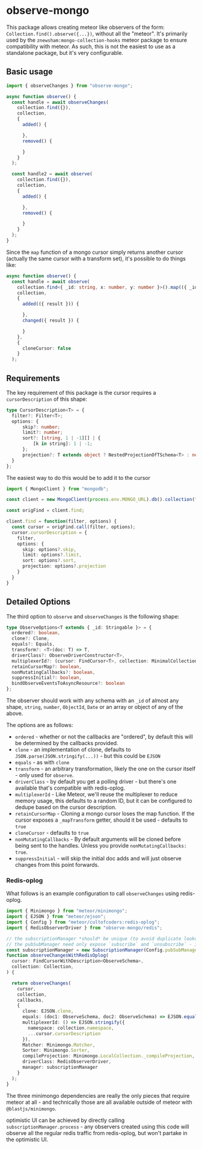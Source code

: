 # observe-mongo
This package allows creating meteor like observers of the form: `Collection.find().observe({...})`, without all the "meteor". It's primarily used by the `znewsham:mongo-collection-hooks` meteor package to ensure compatibility with meteor. As such, this is not the easiest to use as a standalone package, but it's very configurable.


## Basic usage
```typescript
import { observeChanges } from "observe-mongo";

async function observe() {
  const handle = await observeChanges(
    collection.find({}),
    collection,
    {
      added() {

      },
      removed() {

      }
    }
  );

  const handle2 = await observe(
    collection.find({}),
    collection,
    {
      added() {

      },
      removed() {

      }
    }
  );
}
```

Since the `map` function of a mongo cursor simply returns another cursor (actually the same cursor with a transform set), it's possible to do things like:

```typescript
async function observe() {
  const handle = await observe(
    collection.find<{ _id: string, x: number, y: number }>().map(({ _id, x, y }) => ({ _id, result: x * y })),
    collection,
    {
      added(({ result })) {

      },
      changed({ result }) {

      }
    },
    {
      cloneCursor: false
    }
  );
```


## Requirements
The key requirement of this package is the cursor requires a `cursorDescription` of this shape:

```typescript
type CursorDescription<T> = {
  filter?: Filter<T>;
  options: {
      skip?: number;
      limit?: number;
      sort?: [string, 1 | -1][] | {
          [k in string]: 1 | -1;
      };
      projection?: T extends object ? NestedProjectionOfTSchema<T> : never;
  }
};
```

The easiest way to do this would be to add it to the cursor

```typescript
import { MongoClient } from "mongodb";

const client = new MongoClient(process.env.MONGO_URL).db().collection("collectionName");

const origFind = client.find;

client.find = function(filter, options) {
  const cursor = origFind.call(filter, options);
  cursor.cursorDescription = {
    filter,
    options: {
      skip: options?.skip,
      limit: options?.limit,
      sort: options?.sort,
      projection: options?.projection
    }
  }
}
```


## Detailed Options
The third option to `observe` and `observeChanges` is the following shape:

```typescript
type ObserveOptions<T extends { _id: Stringable }> = {
  ordered?: boolean,
  clone?: Clone,
  equals?: Equals,
  transform?: <T>(doc: T) => T,
  driverClass?: ObserveDriverConstructor<T>,
  multiplexerId?: (cursor: FindCursor<T>, collection: MinimalCollection<{ _id?: Stringable }>, options: ObserveOptions<T>), => string,
  retainCursorMap?: boolean,
  nonMutatingCallbacks?: boolean,
  suppressInitial?: boolean,
  bindObserveEventsToAsyncResource?: boolean
};
```

The observer should work with any schema with an `_id` of almost any shape, `string`, `number`, `ObjectId`, `Date` or an array or object of any of the above.

The options are as follows:
- `ordered` - whether or not the callbacks are "ordered", by default this will be determined by the callbacks provided.
- `clone` - an implementation of clone, defaults to `JSON.parse(JSON.stringify(...))` - but this could be `EJSON`
- `equals` - as with `clone`
- `transform` - an arbitrary transformation, likely the one on the cursor itself - only used for `observe`.
- `driverClass` - by default you get a polling driver - but there's one available that's compatible with redis-oplog.
- `multiplexerId` - Like Meteor, we'll reuse the multiplexer to reduce memory usage, this defaults to a random ID, but it can be configured to dedupe based on the cursor description.
- `retainCursorMap` - Cloning a mongo cursor loses the map function. If the cursor exposes a `_mapTransform` getter, should it be used - defaults to `true`
- `cloneCursor` - defaults to `true`
- `nonMutatingCallbacks` - By default arguments will be cloned before being sent to the handles. Unless you provide `nonMutatingCallbacks: true`.
- `suppressInitial` - will skip the initial doc adds and will just observe changes from this point forwards.


### Redis-oplog
What follows is an example configuration to call `observeChanges` using redis-oplog.

```typescript
import { Minimongo } from "meteor/minimongo";
import { EJSON } from "meteor/ejson";
import { Config } from "meteor/cultofcoders:redis-oplog";
import { RedisObserverDriver } from "observe-mongo/redis";

// the subscriptionManager *should* be unique (to avoid duplicate lookups)
// the pubSubManager need only expose `subscribe` and `unsubscribe` - it doesn't actually need the redis-oplog package at all.
const subscriptionManager = new SubscriptionManager(Config.pubSubManager)
function observeChangesWithRedisOplog(
  cursor: FindCursorWithDescription<ObserveSchema>,
  collection: Collection,
) {

  return observeChanges(
    cursor,
    collection,
    callbacks,
    {
      clone: EJSON.clone,
      equals: (doc1: ObserveSchema, doc2: ObserveSchema) => EJSON.equals(doc1, doc2),
      multiplexerId: () => EJSON.stringify({
        namespace: collection.namespace,
        ...cursor.cursorDescription
      }),
      Matcher: Minimongo.Matcher,
      Sorter: Minimongo.Sorter,
      compileProjection: Minimongo.LocalCollection._compileProjection,
      driverClass: RedisObserverDriver,
      manager: subscriptionManager
    }
  );
}
```

The three minimongo dependencies are really the only pieces that require meteor at all - and technically those are all available outside of meteor with `@blastjs/minimongo`.

optimistic UI can be achieved by directly calling `subscriptionManager.process` - any observers created using this code will observe all the regular redis traffic from redis-oplog, but won't partake in the optimistic UI.
